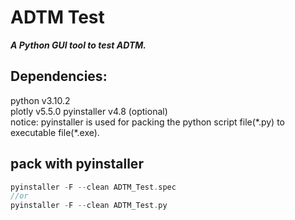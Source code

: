 # ADTM Test
***A Python GUI tool to test ADTM.***   

## Dependencies:
python v3.10.2  
plotly v5.5.0 
pyinstaller v4.8 (optional)  
notice: pyinstaller is used for packing the python script file(\*.py) to executable file(\*.exe).  

## pack with pyinstaller
```C
pyinstaller -F --clean ADTM_Test.spec  
//or  
pyinstaller -F --clean ADTM_Test.py
```

